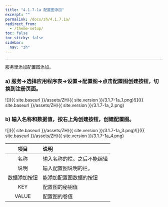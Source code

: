```yaml
---
title: "4.1.7-1a 配置图添加"
excerpt: ""
permalink: /docs/zh/4.1.7.1a/
redirect_from:
  - /theme-setup/
toc: false
toc_sticky: false
sidebar:
  nav: "zh"
---
```


---
服务里添加配置图添加。

### a\) 服务→选择应用程序表→设置→配置图→点击配置图创建按钮，切换到注册页面。
![]({{ site.baseurl }}/assets/ZH/{{ site.version }}/3.1.7-1a_1.png)![]({{ site.baseurl }}/assets/ZH/{{ site.version }}/3.1.7-1a_2.png)

### b\) 输入名称和数据值，按右上角创建按钮，创建配置图。
![]({{ site.baseurl }}/assets/ZH/{{ site.version }}/3.1.7-1a_3.png)![]({{ site.baseurl }}/assets/ZH/{{ site.version }}/3.1.7-1a_4.png)

| **项目** | **说明** |
| :---: | :--- |
| 名称 | 输入名称的栏。之后不能编辑 |
| 说明 | 输入配置图说明的栏。 |
| 数据添加按钮 | 能添加配置图数据的按钮 |
| KEY | 配置图的秘钥值 |
| VALUE | 配置图的卷值 |
